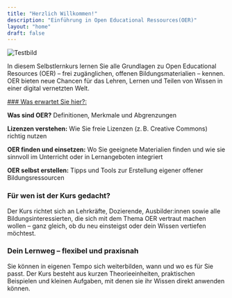 ```yaml
---
title: "Herzlich Willkommen!"
description: "Einführung in Open Educational Ressources(OER)"
layout: "home"
draft: false
---
```

![Testbild](/iWIP/bilder/einfuehrung/Bild1.png)

In diesem Selbstlernkurs lernen Sie alle Grundlagen zu Open Educational Resources (OER) – frei zugänglichen, offenen Bildungsmaterialien – kennen. 
OER bieten neue Chancen für das Lehren, Lernen und Teilen von Wissen in einer digital vernetzten Welt.

[### Was erwartet Sie hier?:](/iWIP/oer/)

__Was sind OER?__ Definitionen, Merkmale und Abgrenzungen

__Lizenzen verstehen:__ Wie Sie freie Lizenzen (z. B. Creative Commons) richtig nutzen

__OER finden und einsetzen:__ Wo Sie geeignete Materialien finden und wie sie sinnvoll im Unterricht oder in Lernangeboten integriert

__OER selbst erstellen:__ Tipps und Tools zur Erstellung eigener offener Bildungsressourcen

### Für wen ist der Kurs gedacht?

Der Kurs richtet sich an Lehrkräfte, Dozierende, Ausbilder:innen sowie alle Bildungsinteressierten, die sich mit dem Thema OER vertraut machen wollen – ganz gleich, ob du neu einsteigst oder dein Wissen vertiefen möchtest.

### Dein Lernweg – flexibel und praxisnah

Sie können in eigenen Tempo sich weiterbilden, wann und wo es für Sie passt. Der Kurs besteht aus kurzen Theorieeinheiten, praktischen Beispielen und kleinen Aufgaben, mit denen sie ihr Wissen direkt anwenden können.
